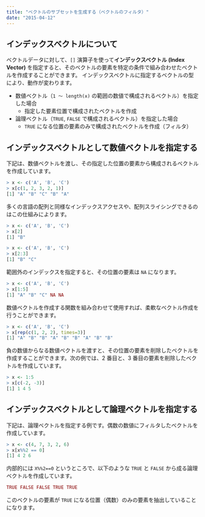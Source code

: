 ```yaml
---
title: "ベクトルのサブセットを生成する（ベクトルのフィルタ）"
date: "2015-04-12"
---
```


インデックスベクトルについて
----

ベクトルデータに対して、`[]` 演算子を使って**インデックスベクトル (Index Vector)** を指定すると、そのベクトルの要素を特定の条件で組み合わせたベクトルを作成することができます。
インデックスベクトルに指定するベクトルの型により、動作が変わります。

* 数値ベクトル（`1 〜 length(x)` の範囲の数値で構成されるベクトル）を指定した場合
  * 指定した要素位置で構成されたベクトルを作成
* 論理ベクトル（`TRUE`, `FALSE` で構成されるベクトル）を指定した場合
  * `TRUE` になる位置の要素のみで構成されたベクトルを作成（フィルタ）

インデックスベクトルとして数値ベクトルを指定する
----

下記は、数値ベクトルを渡し、その指定した位置の要素から構成されるベクトルを作成しています。

```r
> x <- c('A', 'B', 'C')
> x[c(1, 2, 3, 2, 1)]
[1] "A" "B" "C" "B" "A"
```

多くの言語の配列と同様なインデックスアクセスや、配列スライシングできるのはこの仕組みによります。

```r
> x <- c('A', 'B', 'C')
> x[2]
[1] "B"

> x <- c('A', 'B', 'C')
> x[2:3]
[1] "B" "C"
```

範囲外のインデックスを指定すると、その位置の要素は `NA` になります。

```r
> x <- c('A', 'B', 'C')
> x[1:5]
[1] "A" "B" "C" NA NA
```

数値ベクトルを作成する関数を組み合わせて使用すれば、柔軟なベクトル作成を行うことができます。

```r
> x <- c('A', 'B', 'C')
> x[rep(c(1, 2, 2), times=3)]
[1] "A" "B" "B" "A" "B" "B" "A" "B" "B"
```

負の数値からなる数値ベクトルを渡すと、その位置の要素を削除したベクトルを作成することができます。次の例では、2 番目と、3 番目の要素を削除したベクトルを作成しています。

```r
> x <- 1:5
> x[c(-2, -3)]
[1] 1 4 5
```

インデックスベクトルとして論理ベクトルを指定する
----

下記は、論理ベクトルを指定する例です。偶数の数値にフィルタしたベクトルを作成しています。

```r
> x <- c(4, 7, 3, 2, 6)
> x[x%%2 == 0]
[1] 4 2 6
```

内部的には `X%%2==0` というところで、以下のような `TRUE` と `FALSE` から成る論理ベクトルを作成しています。

```r
TRUE FALSE FALSE TRUE TRUE
```

このベクトルの要素が `TRUE` になる位置（偶数）のみの要素を抽出していることになります。

